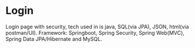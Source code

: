 # Login
Login page with security, tech used in is java, SQL(via JPA), JSON, html(via postman/UI). Framework: Springboot, Spring Security, Spring Web(MVC), Spring Data JPA/Hibernate and MySQL.
